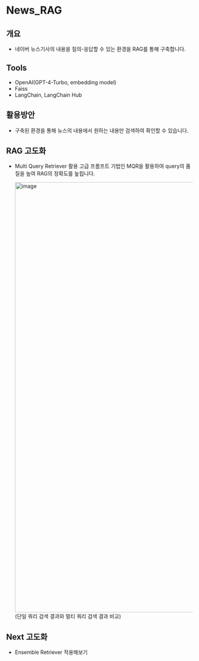 # News_RAG

## 개요
- 네이버 뉴스기사의 내용을 질의-응답할 수 있는 환경을 RAG를 통해 구축합니다.

## Tools
- OpenAI(GPT-4-Turbo, embedding model)
- Faiss
- LangChain, LangChain Hub


## 활용방안
- 구축된 환경을 통해 뉴스의 내용에서 원하는 내용만 검색하여 확인할 수 있습니다.

## RAG 고도화
- Multi Query Retriever 활용
  고급 프롬프트 기법인 MQR을 활용하여 query의 품질을 높여 RAG의 정확도를 높힙니다.


  <img width="1161" alt="image" src="https://github.com/seunghyeon98/News_RAG/assets/111716640/cc7ed3ec-3da1-4b0d-8ec2-f2dcf853b26f">
  (단일 쿼리 검색 결과와 멀티 쿼리 검색 결과 비교)
  


## Next 고도화 
- Ensemble Retriever 적용해보기
  
